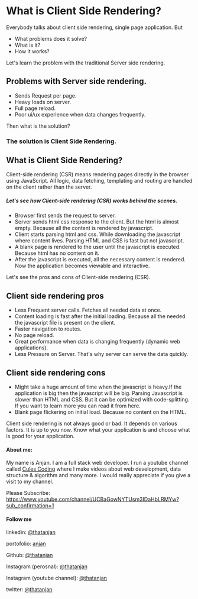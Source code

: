 # What is Client Side Rendering?

Everybody talks about client side rendering, single page application. But

- What problems does it solve?
- What is it?
- How it works?

Let's learn the problem with the traditional Server side rendering.

## Problems with Server side rendering.

- Sends Request per page.
- Heavy loads on server.
- Full page reload.
- Poor ui/ux experience when data changes frequently.

Then what is the solution?

### The solution is Client Side Rendering.

## What is Client Side Rendering?

Client-side rendering (CSR) means rendering pages directly in the browser using JavaScript. All logic, data fetching, templating and routing are handled on the client rather than the server.

##### Let's see how Client-side rendering (CSR) works behind the scenes.

- Browser first sends the request to server.
- Server sends html css response to the client. But the html is almost empty. Because all the content is rendered by javascript.
- Client starts parsing html and css. While downloading the javascript where content lives. Parsing HTML and CSS is fast but not javascript.
- A blank page is rendered to the user until the javascript is executed. Because html has no content on it.
- After the javascript is executed, all the necessary content is rendered. Now the application becomes viewable and interactive.

Let's see the pros and cons of Client-side rendering (CSR).

## Client side rendering pros

- Less Frequent server calls. Fetches all needed data at once.
- Content loading is fast after the initial loading. Because all the needed the javascript file is present on the client.
- Faster navigation to routes.
- No page reload.
- Great performance when data is changing frequently (dynamic web applications).
- Less Pressure on Server. That's why server can serve the data quickly.

## Client side rendering cons

- Might take a huge amount of time when the javascript is heavy.If the application is big then the javascript will be big. Parsing Javascript is slower than HTML and CSS. But it can be optimized with code-splitting. If you want to learn more you can read it from here.
- Blank page flickering on initial load. Because no content on the HTML.

Client side rendering is not always good or bad. It depends on various factors. It is up to you now. Know what your application is and choose what is good for your application.

#### About me:

My name is Anjan. I am a full stack web developer. I run a youtube channel called [Cules Coding](https://www.youtube.com/channel/UCBaGowNYTUsm3IDaHbLRMYw) where I make videos about web development, data structure & algorithm and many more. I would really appreciate if you give a visit to my channel.

Please Subscribe: https://www.youtube.com/channel/UCBaGowNYTUsm3IDaHbLRMYw?sub_confirmation=1

#### Follow me

linkedin: [@thatanjan](https://linkedin.com/in/thatanjan/)

portofolio: [anjan](https://anjan.vercel.app/)

Github: [@thatanjan](https://github.com/thatAnjan/)

Instagram (perosnal): [@thatanjan](https://instagram.com/thatAnjan/)

Instagram (youtube channel): [@thatanjan](https://instagram.com/cules_coding/)

twitter: [@thatanjan](https://twitter.com/thatAnjan)
